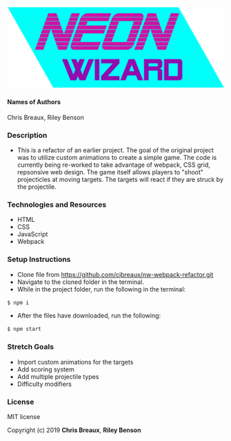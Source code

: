 ![logo](src/assets/img/logo.png)

#### Names of Authors
Chris Breaux, Riley Benson

### Description

* This is a refactor of an earlier project. The goal of the original project was to utilize custom animations to create a simple game. 
The code is currently being re-worked to take advantage of webpack, CSS grid, repsonsive web design. The game itself allows players to "shoot"
projecticles at moving targets. The targets will react if they are struck by the projectile.


### Technologies and Resources

* HTML  
* CSS
* JavaScript
* Webpack


### Setup Instructions
* Clone file from https://github.com/cjbreaux/nw-webpack-refactor.git
* Navigate to the cloned folder in the terminal.
* While in the project folder, run the following in the terminal:
 ```html
$ npm i
```
* After the files have downloaded, run the following:
```html
$ npm start
```


### Stretch Goals

* Import custom animations for the targets
* Add scoring system
* Add multiple projectile types
* Difficulty modifiers

### License

MIT license

Copyright (c) 2019 **Chris Breaux**, **Riley Benson**
